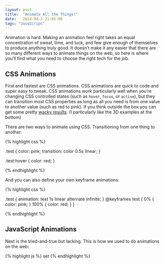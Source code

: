 ```yaml
---
layout: post
title:  "Animate All the Things!"
date:   2014-04-1 21:05:00
tags: "JavaScript"
---
```


Animation is hard. Making an animation feel right takes an equal concentration of sweat, time, and luck, and few give enough of themselves to produce anything truly good. It doesn’t make it any easier that there are so many different ways to animate things on the web, so here is where you’ll find what you need to choose the right tech for the job.

## CSS Animations

First and fastest are CSS animations. CSS animations are quick to code and super easy to tweak. CSS animations work particularly well when you’re changing CSS controlled states (such as `hover`, `focus`, or `active`), but they can transition most CSS properties as long as all you need is from one value to another value (such as red to pink). If you think outside the box you can get some pretty [wacky results](http://leaverou.github.io/animatable/). (I particularly like the 3D examples at the bottom)

There are two ways to animate using CSS. Transitioning from one thing to another:

{% highlight css %}

.test {
	color: pink;
	transition: color 0.5s linear;
}

.test:hover {
	color: red;
}

{% endhighlight %}

And you can also define your own keyframe animations:

{% highlight css %}

.test {
	animation: test 1s linear alternate infinite;
}
@keyframes test {
	0% {
		color: pink;
	}
	100% {
		color: red;
	}
}

{% endhighlight %}

## JavaScript Animations

Next is the tried-and-true but lacking. This is how we used to do animations on the web:

{% highlight js %}
set
{% endhighlight %}